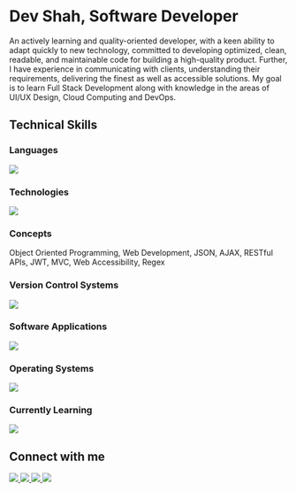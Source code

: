 # Dev Shah, Software Developer

An actively learning and quality-oriented developer, with a keen ability to adapt quickly to new technology, committed to developing optimized, clean, readable, and maintainable code for building a high-quality product. Further, I have experience in communicating with clients, understanding their requirements, delivering the finest as well as accessible solutions. My goal is to learn Full Stack Development along with knowledge in the areas of UI/UX Design, Cloud Computing and DevOps.
  
## Technical Skills

### Languages

<img src="https://skillicons.dev/icons?i=js,ts,cs,py,bash,html,css,java,cpp,c,md" />

### Technologies

<img
  src="https://skillicons.dev/icons?i=react,nextjs,vite,nodejs,express,nestjs,docker,jest,mongodb,postgres,firebase,redis,sqlite,tailwind,bootstrap,materialui"
/>

### Concepts

Object Oriented Programming, Web Development, JSON, AJAX, RESTful APIs, JWT,
MVC, Web Accessibility, Regex

### Version Control Systems

<img src="https://skillicons.dev/icons?i=git,github,githubactions,npm" />

### Software Applications

<img
  src="https://skillicons.dev/icons?i=vim,vscode,visualstudio,idea,eclipse,postman,vercel,figma,pr,discord,notion,obsidian"
/>

### Operating Systems

<img
  src="https://skillicons.dev/icons?i=linux,ubuntu,windows"
/>

### Currently Learning

<img
  src="https://skillicons.dev/icons?i=aws,azure"
/>

## Connect with me

<a href="https://linkedin.com/in/busycaesar" target="blank">
  <img src="https://skillicons.dev/icons?i=linkedin" />
</a>
<a href="https://twitter.com/busycaesar" target="blank">
  <img src="https://skillicons.dev/icons?i=twitter" />
</a>
<a href="mailto:busycaesar@gmail.com" target="blank">
  <img src="https://skillicons.dev/icons?i=gmail" />
</a>
<a href="https://dev.to/busycaesar" target="blank">
  <img src="https://skillicons.dev/icons?i=devto" />
</a>

